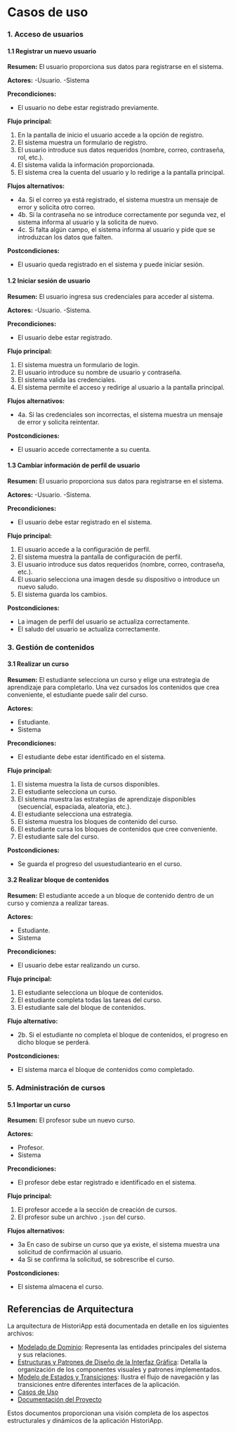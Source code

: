 # Casos de uso

### 1. Acceso de usuarios

#### 1.1 Registrar un nuevo usuario
**Resumen:** El usuario proporciona sus datos para registrarse en el sistema.

**Actores:** 
-Usuario.
-Sistema

**Precondiciones:**
- El usuario no debe estar registrado previamente.

**Flujo principal:**
1. En la pantalla de inicio el usuario accede a la opción de registro.
2. El sistema muestra un formulario de registro.
3. El usuario introduce sus datos requeridos (nombre, correo, contraseña, rol, etc.).
4. El sistema valida la información proporcionada.
5. El sistema crea la cuenta del usuario y lo redirige a la pantalla principal.

**Flujos alternativos:**
- 4a. Si el correo ya está registrado, el sistema muestra un mensaje de error y solicita otro correo.
- 4b. Si la contraseña no se introduce correctamente por segunda vez, el sistema informa al usuario y la solicita de nuevo.
- 4c. Si falta algún campo, el sistema informa al usuario y pide que se introduzcan los datos que falten.

**Postcondiciones:**
- El usuario queda registrado en el sistema y puede iniciar sesión.

#### 1.2 Iniciar sesión de usuario
**Resumen:** El usuario ingresa sus credenciales para acceder al sistema.

**Actores:** 
-Usuario.
-Sistema.

**Precondiciones:**
- El usuario debe estar registrado.

**Flujo principal:**
1. El sistema muestra un formulario de login.
2. El usuario introduce su nombre de usuario y contraseña.
3. El sistema valida las credenciales.
4. El sistema permite el acceso y redirige al usuario a la pantalla principal.

**Flujos alternativos:**
- 4a. Si las credenciales son incorrectas, el sistema muestra un mensaje de error y solicita reintentar.

**Postcondiciones:**
- El usuario accede correctamente a su cuenta.

#### 1.3 Cambiar información de perfil de usuario
**Resumen:** El usuario proporciona sus datos para registrarse en el sistema.

**Actores:** 
-Usuario.
-Sistema.

**Precondiciones:**
- El usuario debe estar registrado en el sistema.

**Flujo principal:**
1. El usuario accede a la configuración de perfil.
2. El sistema muestra la pantalla de configuración de perfil.
3. El usuario introduce sus datos requeridos (nombre, correo, contraseña, etc.).
4. El usuario selecciona una imagen desde su dispositivo o introduce un nuevo saludo.
5. El sistema guarda los cambios.

**Postcondiciones:**
- La imagen de perfil del usuario se actualiza correctamente.
- El saludo del usuario se actualiza correctamente.

### 3. Gestión de contenidos

#### 3.1 Realizar un curso
**Resumen:** El estudiante selecciona un curso y elige una estrategia de aprendizaje para completarlo. Una vez cursados los contenidos que crea conveniente, el estudiante puede salir del curso.

**Actores:** 
- Estudiante.
- Sistema

**Precondiciones:**
- El estudiante debe estar identificado en el sistema.

**Flujo principal:**
1. El sistema muestra la lista de cursos disponibles.
2. El estudiante selecciona un curso.
3. El sistema muestra las estrategias de aprendizaje disponibles (secuencial, espaciada, aleatoria, etc.).
4. El estudiante selecciona una estrategia.
5. El sistema muestra los bloques de contenido del curso.
6. El estudiante cursa los bloques de contenidos que cree conveniente.
7. El estudiante sale del curso.

**Postcondiciones:**
- Se guarda el progreso del usuestudianteario en el curso.

#### 3.2 Realizar bloque de contenidos
**Resumen:** El estudiante accede a un bloque de contenido dentro de un curso y comienza a realizar tareas.

**Actores:** 
- Estudiante.
- Sistema

**Precondiciones:**
- El usuario debe estar realizando un curso.

**Flujo principal:**
1. El estudiante selecciona un bloque de contenidos.
2. El estudiante completa todas las tareas del curso.
3. El estudiante sale del bloque de contenidos.

**Flujo alternativo:**
- 2b. Si el estudiante no completa el bloque de contenidos, el progreso en dicho bloque se perderá.

**Postcondiciones:**
- El sistema marca el bloque de contenidos como completado.

### 5. Administración de cursos

#### 5.1 Importar un curso

**Resumen:** El profesor sube un nuevo curso.

**Actores:**  
- Profesor.
- Sistema

**Precondiciones:**  
- El profesor debe estar registrado e identificado en el sistema.  

**Flujo principal:**  
1. El profesor accede a la sección de creación de cursos.  
2. El profesor sube un archivo `.json` del curso.  

**Flujos alternativos:**  
- 3a En caso de subirse un curso que ya existe, el sistema muestra una solicitud de confirmación al usuario.  
- 4a Si se confirma la solicitud, se sobrescribe el curso.  

**Postcondiciones:**  
- El sistema almacena el curso.

## Referencias de Arquitectura

La arquitectura de HistoriApp está documentada en detalle en los siguientes archivos:

- [Modelado de Dominio](modeladoDominio.md): Representa las entidades principales del sistema y sus relaciones.
- [Estructuras y Patrones de Diseño de la Interfaz Gráfica](modeloVista.md): Detalla la organización de los componentes visuales y patrones implementados.
- [Modelo de Estados y Transiciones](modeloEstados.md): Ilustra el flujo de navegación y las transiciones entre diferentes interfaces de la aplicación.
- [Casos de Uso](casosDeUso.md)
- [Documentación del Proyecto](README.md)

Estos documentos proporcionan una visión completa de los aspectos estructurales y dinámicos de la aplicación HistoriApp.
